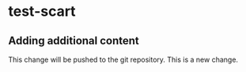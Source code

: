 # test-scart

## Adding additional content

This change will be pushed to the git repository.
This is a new change.